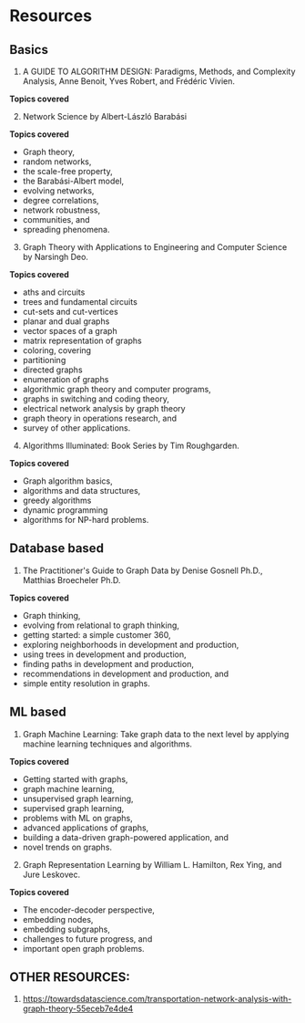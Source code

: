 
# Resources

## Basics
1. A GUIDE TO ALGORITHM DESIGN: Paradigms, Methods, and Complexity Analysis, Anne Benoit, Yves Robert, and Frédéric Vivien.

**Topics covered**

2. Network Science by Albert-László Barabási

**Topics covered**
- Graph theory, 
- random networks, 
- the scale-free property, 
- the Barabási-Albert model, 
- evolving networks, 
- degree correlations, 
- network robustness, 
- communities, and
- spreading phenomena.


3. Graph Theory with Applications to Engineering and Computer Science by Narsingh Deo.

**Topics covered**
- aths and circuits
- trees and fundamental circuits
- cut-sets and cut-vertices
- planar and dual graphs
- vector spaces of a graph
- matrix representation of graphs
- coloring, covering
- partitioning
- directed graphs
- enumeration of graphs
- algorithmic graph theory and computer programs,
- graphs in switching and coding theory,
- electrical network analysis by graph theory
- graph theory in operations research, and
- survey of other applications.

4. Algorithms Illuminated: Book Series by Tim Roughgarden.

**Topics covered**
- Graph algorithm basics, 
- algorithms and data structures, 
- greedy algorithms
- dynamic programming
- algorithms for NP-hard problems.


## Database based
1. The Practitioner's Guide to Graph Data by Denise Gosnell Ph.D., Matthias Broecheler Ph.D.

**Topics covered**
- Graph thinking,
- evolving from relational to graph thinking, 
- getting started: a simple customer 360, 
- exploring neighborhoods in development and production, 
- using trees in development and production, 
- finding paths in development and production, 
- recommendations in development and production, and 
- simple entity resolution in graphs.

## ML based
1. Graph Machine Learning: Take graph data to the next level by applying machine learning techniques and algorithms.

**Topics covered**
- Getting started with graphs, 
- graph machine learning, 
- unsupervised graph learning, 
- supervised graph learning, 
- problems with ML on graphs, 
- advanced applications of graphs, 
- building a data-driven graph-powered application, and 
- novel trends on graphs.

2. Graph Representation Learning by William L. Hamilton, Rex Ying, and Jure Leskovec.

**Topics covered**
- The encoder-decoder perspective, 
- embedding nodes, 
- embedding subgraphs, 
- challenges to future progress, and 
- important open graph problems.

## OTHER RESOURCES:
1. https://towardsdatascience.com/transportation-network-analysis-with-graph-theory-55eceb7e4de4